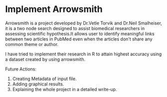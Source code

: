 # Implement Arrowsmith
Arrowsmith is a project developed by Dr.Vetle Torvik and Dr.Neil Smalheiser, it is a two node search designed to assist biomedical researchers in assessing scientific hypothesis.It allows user to identify meaningful links between two articles in PubMed even when the articles don't share any common theme or author.

I have tried to implement their research in R to attain highest accuracy using a dataset created by using arrowsmith. 

Future Actions:
1. Creating Metadata of input file.
2. Adding graphical results.
3. Explaining the whole project in a detailed write-up.
